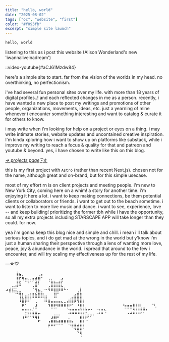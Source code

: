 ```yaml
---
title: "hello, world"
date: "2025-08-02"
tags: ["oc", "website", "first"]
color: "#f093fb"
excerpt: "simple site launch"
---
```


```bash
hello, world
```

listening to this as i post this website (Alison Wonderland's new 'iwannaliveinadream')

::video-youtube{#aCJ61Mzdw84}

here's a simple site to start. far from the vision of the worlds in my head. no overthinking, no perfectionism.

i've had several fun personal sites over my life. with more than 18 years of digital profiles..! and each reflected changes in me as a person. recently, i have wanted a new place to post my writings and promotions of other people, organizations, movements, ideas, etc. just a yearning of mine whenever i encounter something interesting and want to catalog & curate it for others to know.

i may write when i'm looking for help on a project or eyes on a thing. i may write intimate stories, website updates and uncontained creative inspiration. I'm kinda xploring how i want to show up on platforms like substack, while i improve my writing to reach a focus & quality for that and patreon and youtube & beyond. yes, i have chosen to write like this on this blog.

_[→ projects page -͟͟͞☆](/projects)_

this is my first project with `Astro` (rather than recent Next.js). chosen not for the name, although great and on-brand, but for this simple usecase.

most of my effort rn is on client projects and meeting people. i'm new to New York City, coming here on a whim! a story for another time. i'm enjoying it here a lot. i want to keep making connections, be them potential clients or collaborators or friends. i want to get out to the beach sometime. i want to listen to more live music and dance. i want to see, experience, love -- and keep building! prioritizing the former tbh while i have the opportunity, so all my extra projects including STARSCAPE APP will take longer than they could. for now.

yea i'm gonna keep this blog nice and simple and chill. i mean i'll talk about serious topics, and i do get mad at the wrong in the world but y'know i'm just a human sharing their perspective through a lens of wanting more love, peace, joy & abundance in the world. i spread that around to the few i encounter, and will try scaling my effectiveness up for the rest of my life.

—☆♡

⠀⠀⠀⢸⣦⡀⠀⠀⠀⠀⢀⡄⠀⠀⠀⠀⠀⠀⠀⠀⠀⠀⠀⠀⠀⠀⠀⠀⠀⠀⠀
⠀⠀⠀⢸⣏⠻⣶⣤⡶⢾⡿⠁⠀⢠⣄⡀⢀⣴⠀⠀⠀⠀⠀⠀⠀⠀⠀⠀⠀⠀⠀
⠀⠀⣀⣼⠷⠀⠀⠁⢀⣿⠃⠀⠀⢀⣿⣿⣿⣇⠀⠀⠀⠀⠀⠀⠀⠀⠀⠀⠀⠀⠀
⠴⣾⣯⣅⣀⠀⠀⠀⠈⢻⣦⡀⠒⠻⠿⣿⡿⠿⠓⠂⠀⠀⢀⡇⠀⠀⠀⠀⠀⠀⠀
⠀⠀⠀⠉⢻⡇⣤⣾⣿⣷⣿⣿⣤⠀⠀⣿⠁⠀⠀⠀⢀⣴⣿⣿⠀⠀⠀⠀⠀⠀⠀
⠀⠀⠀⠀⠸⣿⡿⠏⠀⢀⠀⠀⠿⣶⣤⣤⣤⣄⣀⣴⣿⡿⢻⣿⡆⠀⠀⠀⠀⠀⠀
⠀⠀⠀⠀⠀⠟⠁⠀⢀⣼⠀⠀⠀⠹⣿⣟⠿⠿⠿⡿⠋⠀⠘⣿⣇⠀⠀⠀⠀⠀⠀
⠀⠀⠀⠀⠀⢳⣶⣶⣿⣿⣇⣀⠀⠀⠙. ⠀⠀⠀⠀⠀⠛⠿⣿⣦⣤⣀⠀⠀
⠀⠀⠀⠀⠀⠀⣹⣿⣿⣿⣿⠿⠋⠁⠀⣹⣿⠳⠀⠀⠀⠀⠀⠀⢀⣠⣽⣿⡿⠟⠃
⠀⠀⠀⠀⠀⢰⠿⠛⠻⢿⡇⠀⠀⠀⣰⣿⠏⠀⠀⢀⠀⠀⠀⣾⣿⠟⠋⠁⠀⠀⠀
⠀⠀⠀⠀⠀⠀⠀⠀⠀⠀⠋⠀⠀⣰⣿⣿⣾⣿⠿⢿⣷⣀⢀⣿⡇⠁⠀⠀⠀⠀⠀
⠀⠀⠀⠀⠀⠀⠀⠀⠀⠀⠀⠀⠀⠋⠉⠁⠀⠀⠀⠀⠙⢿⣿⣿⠇⠀⠀⠀⠀⠀⠀
⠀⠀⠀⠀⠀⠀⠀⠀⠀⠀⠀⠀⠀⠀⠀⠀⠀⠀⠀⠀⠀⠀⠙⢿⠀⠀⠀⠀⠀⠀⠀
⠀⠀⠀⠀⠀⠀⠀⠀⠀⠀⠀⠀⠀⠀⠀⠀⠀⠀⠀⠀⠀⠀⠀⠈⠀⠀⠀⠀⠀⠀⠀
